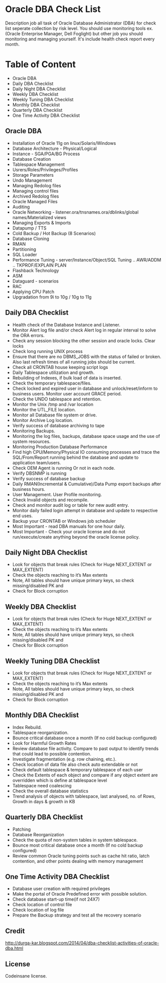 # Oracle DBA Check List
Description job all task of Oracle Database Administrator (DBA) for check list seperate collection by risk level. You should use monitoring tools ex. (Oracle Enterprise Manager, Dell Foglight) but other job you should monitoring and managing yourself. It's include health check report every month.

# Table of Content

* Oracle DBA
* Daily DBA Checklist
* Daily Night DBA Checklist
* Weekly DBA Checklist
* Weekly Tuning DBA Checklist
* Monthly DBA Checklist
* Quarterly DBA Checklist
* One Time Activity DBA Checklist

## Oracle DBA
* Installation of Oracle 11g on linux/Solaris/Windows
* Database Architecture - Physical/Logical
* Instance - SGA/PGA/BG Process
* Database Creation
* Tablespace Management
* Usrers/Roles/Privileges/Profiles
* Storage Parameters
* Undo Management
* Managing Redolog files
* Managing control files
* Archived Redolog files
* Oracle Managed Files
* Auditing
* Oracle Networking - listener.ora/tnsnames.ora/dblinks/global names/Materialized views
* Managing Exports & Imports
* Datapump / TTS
* Cold Backup / Hot Backup (8 Scenarios)
* Database Cloning
* RMAN
* Partitioning
* SQL Loader
* Performance Tuning - server/Instance/Object/SQL Tuning .. AWR/ADDM .. TKPROF/EXPLAIN PLAN
* Flashback Technology
* ASM
* Dataguard - scenarios
* RAC
* Applying CPU Patch
* Upgradation from 9i to 10g / 10g to 11g
 
## Daily DBA Checklist
* Health check of the Database Instance and Listener.
* Monitor Alert log file and/or check Alert log in regular interval to solve the ORA errors.
* Check any session blocking the other session and oracle locks. Clear locks
* Check long running UNIX process
* Ensure that there are no DBMS_JOBS with the status of failed or broken. Also last refresh times of all running jobs should be current.
* Check all CRONTAB house keeping script logs
* Daily Tablespace utilization and growth.
* Rebuilding of Indexes, if bulk load of data is inserted.
* Check the temporary tablespace/files.
* Check locked and expired user in database and unlock/reset/inform to business users. Monitor user account GRACE period.
* Check the UNDO tablespace and retention.
* Monitor the Unix /tmp and /var location
* Monitor the UTL_FILE location.
* Monitor all Database file system or drive.
* Monitor Archive Log location.
* Verify success of database archiving to tape
* Monitoring Backups.
* Monitoring the log files, backups, database space usage and the use of system resources.
* Monitoring Production Database Performance
* Find high CPU/Memory/Physical IO consuming processes and trace the SQL/From/Report running behind the database and update to application team/users.
* Check OEM Agent is running Or not in each node.
* Verify DBSNMP is running
* Verify success of database backup
* Daily RMAN(Incremental & Cumulative)/Data Pump export backups after business hours.
* User Management. User Profile monitoring.
* Check Invalid objects and recompile.
* Check and monitor audit log or table for new audit entry.
* Monitor daily failed login attempt in database and update to respective end uses.
* Backup your CRONTAB or Windows job scheduler
* Most Important - read DBA manuals for one hour daily.
* Most Important - Check your oracle license and do not run/execute/create anything beyond the oracle license policy.

## Daily Night DBA Checklist
* Look for objects that break rules (Check for Huge NEXT_EXTENT or MAX_EXTENT)
* Check the objects reaching to it’s Max extents
* Note, All tables should have unique primary keys, so check missing/disabled PK and
* Check for Block corruption

## Weekly DBA Checklist
* Look for objects that break rules (Check for Huge NEXT_EXTENT or MAX_EXTENT)
* Check the objects reaching to it’s Max extents
* Note, All tables should have unique primary keys, so check missing/disabled PK and
* Check for Block corruption

## Weekly Tuning DBA Checklist
* Look for objects that break rules (Check for Huge NEXT_EXTENT or MAX_EXTENT)
* Check the objects reaching to it’s Max extents
* Note, All tables should have unique primary keys, so check missing/disabled PK and
* Check for Block corruption

## Monthly DBA Checklist
* Index Rebuild.
* Tablespace reorganization.
* Bounce critical database once a month (If no cold backup configured)
* Look for Harmful Growth Rates
* Review database file activity.  Compare to past output to identify trends that could lead to possible contention.
* Investigate fragmentation (e.g. row chaining, etc.).
* Check location of data file also check auto extendable or not
* Check default tablespace & temporary tablespace of each user
* Check the Extents of each object and compare if any object extent are overridden which is define at tablespace level
* Tablespace need coalescing
* Check the overall database statistics
* Trend analysis of objects with tablespace, last analysed, no. of Rows, Growth in days & growth in KB

## Quarterly DBA Checklist
* Patching
* Database Reorganization
* Check the quota of non-system tables in system tablespace.
* Bounce most critical database once a month (If no cold backup configured)
* Review common Oracle tuning points such as cache hit ratio, latch contention, and other points dealing with memory management

## One Time Activity DBA Checklist
* Database user creation with required privileges
* Make the portal of Oracle Predefined error with possible solution.
* Check database start-up time(if not 24X7)
* Check location of control file
* Check location of log file
* Prepare the Backup strategy and test all the recovery scenario

## Credit
http://durga-kar.blogspot.com/2014/04/dba-checklist-activities-of-oracle-dba.html

## License
Codeinsane license.